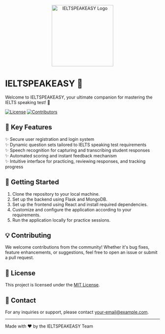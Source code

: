 <div align="center">
  <img src="ieltspeakeasy_logo.png" alt="IELTSPEAKEASY Logo" width="200"/>
</div>

# IELTSPEAKEASY 🚀

Welcome to IELTSPEAKEASY, your ultimate companion for mastering the IELTS speaking test! 🎉

[![License](https://img.shields.io/badge/license-MIT-green)](LICENSE)
[![Contributors](https://img.shields.io/badge/contributors-welcome-brightgreen)](#)

## 🌟 Key Features

✨ Secure user registration and login system\
✨ Dynamic question sets tailored to IELTS speaking test requirements\
✨ Speech recognition for capturing and transcribing student responses\
✨ Automated scoring and instant feedback mechanism\
✨ Intuitive interface for practicing, reviewing responses, and tracking progress

## 🚀 Getting Started

1. Clone the repository to your local machine.
2. Set up the backend using Flask and MongoDB.
3. Set up the frontend using React and install required dependencies.
4. Customize and configure the application according to your requirements.
5. Run the application locally for practice sessions.

## 💡 Contributing

We welcome contributions from the community! Whether it's bug fixes, feature enhancements, or suggestions, feel free to open an issue or submit a pull request.

## 📝 License

This project is licensed under the [MIT License](LICENSE).

## 📧 Contact

For any inquiries or support, please contact [your-email@example.com](mailto:your-email@example.com).

---

Made with ❤️ by the IELTSPEAKEASY Team
